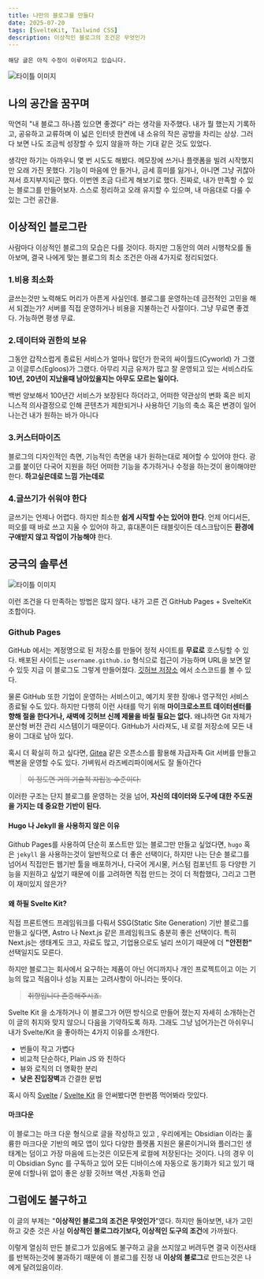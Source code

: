 ```yaml
---
title: 나만의 블로그를 만들다
date: 2025-07-20
tags: [SvelteKit, Tailwind CSS]
description: 이상적인 블로그의 조건은 무엇인가
---
```

```text
해당 글은 아직 수정이 이루어지고 있습니다.
```

![타이틀 이미지](/posts/my-ideal-dev-blog/title.png)
## 나의 공간을 꿈꾸며

막연히 "내 블로그 하나쯤 있으면 좋겠다" 라는 생각을 자주했다. 내가 뭘 했는지 기록하고, 공유하고 교류하며 이 넓은 인터넷 한켠에 내 소유의 작은 공방을 차리는 상상. 그러다 보면 나도 조금씩 성장할 수 있지 않을까 하는 기대 같은 것도 있었다.

생각만 하기는 아까우니 몇 번 시도도 해봤다. 메모장에 쓰거나 플랫폼을 빌려 시작했지만 오래 가진 못했다. 기능이 마음에 안 들거나, 금세 흥미를 잃거나, 아니면 그냥 귀찮아져서 흐지부지되곤 했다. 이번엔 조금 다르게 해보기로 했다. 진짜로, 내가 만족할 수 있는 블로그를 만들어보자. 스스로 정리하고 오래 유지할 수 있으며, 내 마음대로 다룰 수 있는 그런 공간을.

## 이상적인 블로그란
사람마다 이상적인 블로그의 모습은 다를 것이다. 하지만 그동안의 여러 시행착오를 돌아보며, 결국 나에게 맞는 블로그의 최소 조건은 아래 4가지로 정리되었다.

### 1.비용 최소화
글쓰는것만 노력해도 머리가 아픈게 사실인데. 블로그를 운영하는데 금전적인 고민을 해서 되겠는가? 서버를 직접 운영하거나 비용을 지불하는건 사절이다. 그냥 무료면 좋겠다. 가능하면 평생 무료.

### 2.데이터와 권한의 보유
그동안 갑작스럽게 종료된 서비스가 얼마나 많던가 한국의 싸이월드(Cyworld) 가 그랬고 이글루스(Egloos)가 그랬다. 아무리 지금 유저가 많고 잘 운영되고 있는 서비스라도 **10년, 20년이 지났을때 남아있을지는 아무도 모르는 일이다.**

백번 양보해서 100년간 서비스가 보장된다 하더라고, 어떠한 약관상의 변화 혹은 비지니스적 의사결정으로 인해 콘텐츠가 제한되거나 사용하던 기능의 축소 혹은 변경이 일어나는건 내가 원하는 바가 아니다

### 3.커스터마이즈
블로그의 디자인적인 측면, 기능적인 측면을 내가 원하는대로 제어할 수 있어야 한다. 광고를 붙이던 다국어 지원을 하던 어떠한 기능을 추가하거나 수정을 하는것이 용이해야만 한다. **하고싶은데로 느낌 가는데로**

### 4.글쓰기가 쉬워야 한다
글쓰기는 언제나 어렵다. 하지만 최소한 **쉽게 시작할 수는 있어야 한다**. 언제 어디서든, 떠오를 때 바로 쓰고 지울 수 있어야 하고, 휴대폰이든 태블릿이든 데스크탑이든 **환경에 구애받지 않고 작업이 가능해야** 한다.

## 궁극의 솔루션
![타이틀 이미지](/posts/my-ideal-dev-blog/silver-bullet.png)

이런 조건을 다 만족하는 방법은 많지 않다. 내가 고른 건 GitHub Pages + SvelteKit 조합이다.

### Github Pages
GitHub 에서는 계정명으로 된 저장소를 만들어 정적 사이트를 **무료로** 호스팅할 수 있다. 배포된 사이트는 `username.github.io` 형식으로 접근이 가능하며 URL을 보면 알수 있듯 지금 이 블로그도 그렇게 만들어졌다. [깃허브 저장소](https://github.com/ironpark/ironpark.github.io/) 에서 소스코드를 볼 수 있다.

물론 GitHub 또한 기업이 운영하는 서비스이고, 예기치 못한 장애나 영구적인 서비스 종료될 수도 있다. 하지만 다행히 이런 사태를 막기 위해 **마이크로소프트 데이터센터를 향해 절을 한다거나, 새벽에 깃허브 신께 제물을 바칠 필요는 없다.** 왜냐하면 Git 자체가 분산형 버전 관리 시스템이기 때문이다. GitHub가 사라져도, 내 로컬 저장소에 모든 내용이 그대로 남아 있다.

혹시 더 확실히 하고 싶다면, [Gitea](https://github.com/go-gitea/gitea) 같은 오픈소스를 활용해 자급자족 Git 서버를 만들고 백본을 운영할 수도 있다. 가벼워서 라즈베리파이에서도 잘 돌아간다

> ~~이 정도면 거의 기술적 자립농 수준이다.~~

이러한 구조는 단지 블로그를 운영하는 것을 넘어, **자신의 데이터와 도구에 대한 주도권을 가지는 데 중요한 기반이 된다.**

#### Hugo 나 Jekyll 을 사용하지 않은 이유

Github Pages를 사용하여 단순히 포스트만 있는 블로그만 만들고 싶었다면, `hugo` 혹은 `jekyll` 을 사용하는것이 일반적으로 더 좋은 선택이다, 하지만 나는 단순 블로그를 넘어서 직접만든 웹기반 툴을 배포하거나, 다국어 게시물, 커스텀 컴포넌트 등 다양한 기능을 지원하고 싶었기 때문에 이를 고려하면 직접 만드는 것이 더 적합했다, 그리고 그편이 재미있지 않은가?

#### 왜 하필 Svelte Kit?

직접 프론트엔드 프레임워크를 다뤄서 SSG(Static Site Generation) 기반 블로그를 만들고 싶다면, Astro 나 Next.js 같은 프레임워크도 충분히 좋은 선택이다. 특히  Next.js는 생태계도 크고, 자료도 많고, 기업용으로도 널리 쓰이기 때문에 더 **"안전한"** 선택일지도 모른다.

하지만 블로그는 회사에서 요구하는 제품이 아닌 어디까지나 개인 프로젝트이고 이는 기능의 많고 적음이나 성능 지표는 고려사항이 아니라는 뜻이다.
> ~~취향입니다 존중해주시죠.~~

Svelte Kit 을 소개하거나 이 블로그가 어떤 방식으로 만들어 졌는지 자세히 소개하는건 이 글의 취지와 맞지 않으니 다음을 기약하도록 하자.  그래도 그냥 넘어가는건 아쉬우니 내가 Svelte/Kit 을 좋아하는 4가지 이유를 소개한다.

- 번들이 작고 가볍다
- 비교적 단순하다, Plain JS 와 친하다
- 뷰와 로직의 더 명확한 분리
- **낮은 진입장벽**과 간결한 문법

혹시 아직 [Svelte](https://svelte.dev/) / [Svelte Kit](https://svelte.dev/docs/kit/introduction) 을 안써봤다면 한번쯤 먹어봐라 맛있다.

#### 마크다운
이 블로그는 마크 다운 형식으로 글을 작성하고 있고 , 우리에게는 Obsidian 이라는 훌륭한 마크다운 기반의 메모 앱이 있다 다양한 플랫폼 지원은 물론이거니와 플러그인 생태계는 덤이고 가장 마음에 드는것은 이모든게 로컬에 저장된다는 것이다. 나의 경우 이미 Obsidian Sync 를 구독하고 있어 모든 디바이스에 자동으로 동기화가 되고 있기 때문에 더할나위 없이 좋은 상황
깃허브 액션 ,자동화 언급

## 그럼에도 불구하고

이 글의 부제는 "**이상적인 블로그의 조건은 무엇인가**"였다.  하지만 돌아보면, 내가 고민하고 갖춘 것은 사실  **이상적인 블로그라기보다, 이상적인 도구의 조건**에 가까웠다.

이렇게 열심히 만든 블로그가 있음에도 불구하고 글을 쓰지않고 버려두면 결국 이전사태를 반복하는것에 불과하기 때문에 이 블로그를 진정 내 **이상의 블로그**로 만드는것은 나에게 달려있음이라.
